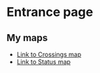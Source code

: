 # Entrance page

## My maps

 - [Link to Crossings map](https://rosshug.github.io/ATS/crossings.html)
 - [Link to Status map](https://rosshug.github.io/ATS/status.html)


